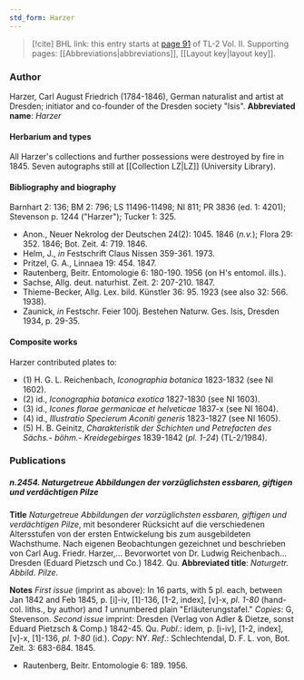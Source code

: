 ```yaml
---
std_form: Harzer
---
```


> [!cite] BHL link: this entry starts at [page 91](https://www.biodiversitylibrary.org/page/33068333) of TL-2 Vol. II.
> Supporting pages: [[Abbreviations|abbreviations]], [[Layout key|layout key]].

### Author

Harzer, Carl August Friedrich (1784-1846), German naturalist and artist at Dresden; initiator and co-founder of the Dresden society "Isis". 
**Abbreviated name**: *Harzer*

#### Herbarium and types

All Harzer's collections and further possessions were destroyed by fire in 1845. Seven autographs still at [[Collection LZ|LZ]] (University Library).

#### Bibliography and biography

Barnhart 2: 136; BM 2: 796; LS 11496-11498; NI 811; PR 3836 (ed. 1: 4201); Stevenson p. 1244 ("Harzer"); Tucker 1: 325.
- Anon., Neuer Nekrolog der Deutschen 24(2): 1045. 1846 (*n.v.*); Flora 29: 352. 1846; Bot. Zeit. 4: 719. 1846.
- Helm, J., *in* Festschrift Claus Nissen 359-361. 1973.
- Pritzel, G. A., Linnaea 19: 454. 1847.
- Rautenberg, Beitr. Entomologie 6: 180-190. 1956 (on H's entomol. ills.).
- Sachse, Allg. deut. naturhist. Zeit. 2: 207-210. 1847.
- Thieme-Becker, Allg. Lex. bild. Künstler 36: 95. 1923 (see also 32: 566. 1938).
- Zaunick, *in* Festschr. Feier 100j. Bestehen Naturw. Ges. Isis, Dresden 1934, p. 29-35.

#### Composite works

Harzer contributed plates to:
- (1) H. G. L. Reichenbach, *Iconographia botanica* 1823-1832 (see NI 1602).
- (2) id., *Iconographia botanica exotica* 1827-1830 (see NI 1603).
- (3) id., *Icones florae germanicae et helveticae* 1837-x (see NI 1604).
- (4) id., *Illustratio Specierum Aconiti generis* 1823-1827 (see NI 1605).
- (5) H. B. Geinitz, *Charakteristik der Schichten und Petrefacten des Sächs.- böhm.- Kreidegebirges* 1839-1842 (*pl. 1-24*) (TL-2/1984).

### Publications

##### n.2454. Naturgetreue Abbildungen der vorzüglichsten essbaren, giftigen und verdächtigen Pilze

**Title**
*Naturgetreue Abbildungen der vorzüglichsten essbaren, giftigen und verdächtigen Pilze*, mit besonderer Rücksicht auf die verschiedenen Altersstufen von der ersten Entwickelung bis zum ausgebildeten Wachsthume. Nach eigenen Beobachtungen gezeichnet und beschrieben von Carl Aug. Friedr. Harzer,... Bevorwortet von Dr. Ludwig Reichenbach... Dresden (Eduard Pietzsch und Co.) 1842. Qu.
**Abbreviated title**: *Naturgetr. Abbild. Pilze*.

**Notes**
*First issue* (imprint as above): In 16 parts, with 5 pl. each, between Jan 1842 and Feb 1845, p. \[i\]-iv, \[1\]-136, \[1-2, index\], \[v\]-x, *pl. 1-80* (hand-col. liths., by author) and *1* unnumbered plain "Erläuterungstafel." *Copies*: G, Stevenson.
*Second issue* imprint: Dresden (Verlag von Adler & Dietze, sonst Eduard Pietzsch & Comp.) 1842-45. Qu. *Publ*.: idem, p. \[i-iv\], \[1-2, index\], \[v\]-x, \[1\]-136, *pl. 1-80* (id.). *Copy*: NY.
*Ref*.: Schlechtendal, D. F. L. von, Bot. Zeit. 3: 683-684. 1845.
- Rautenberg, Beitr. Entomologie 6: 189. 1956.

